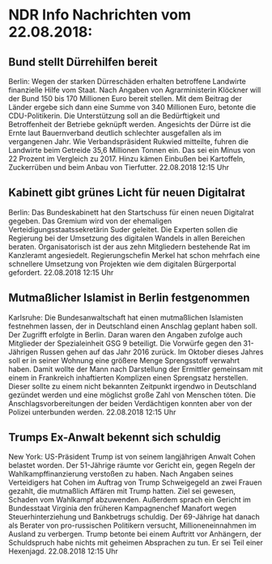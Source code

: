 # NDR Info Nachrichten vom 22.08.2018:


## Bund stellt Dürrehilfen bereit
Berlin:    Wegen der starken Dürreschäden erhalten betroffene Landwirte finanzielle Hilfe vom Staat. Nach Angaben von Agrarministerin Klöckner will der Bund 150 bis 170 Millionen Euro bereit stellen. Mit dem Beitrag der Länder ergebe sich dann eine Summe von 340 Millionen Euro, betonte die CDU-Politikerin. Die Unterstützung soll an die Bedürftigkeit und Betroffenheit der Betriebe geknüpft werden. Angesichts der Dürre ist die Ernte laut Bauernverband deutlich schlechter ausgefallen als im vergangenen Jahr. Wie Verbandspräsident Rukwied mitteilte, fuhren die Landwirte beim Getreide 35,6 Millionen Tonnen ein. Das sei ein Minus von 22 Prozent im Vergleich zu 2017. Hinzu kämen Einbußen bei Kartoffeln, Zuckerrüben und beim Anbau von Tierfutter. 22.08.2018 12:15 Uhr 

## Kabinett gibt grünes Licht für neuen Digitalrat
Berlin: Das Bundeskabinett hat den Startschuss für einen neuen Digitalrat gegeben. Das Gremium wird von der ehemaligen Verteidigungsstaatssekretärin Suder geleitet. Die Experten sollen  die Regierung bei der Umsetzung des digitalen Wandels in allen Bereichen beraten. Organisatorisch ist der aus zehn Mitgliedern bestehende Rat im Kanzleramt angesiedelt. Regierungschefin Merkel hat schon mehrfach eine schnellere Umsetzung von Projekten wie dem digitalen Bürgerportal gefordert. 22.08.2018 12:15 Uhr 

## Mutmaßlicher Islamist in Berlin festgenommen
Karlsruhe: Die Bundesanwaltschaft hat einen mutmaßlichen Islamisten festnehmen lassen, der in Deutschland einen Anschlag geplant haben soll. Der Zugrifft erfolgte in Berlin. Daran waren den Angaben zufolge auch Mitglieder der Spezialeinheit GSG 9 beteiligt. Die Vorwürfe gegen den 31-Jährigen Russen gehen auf das Jahr 2016 zurück. Im Oktober dieses Jahres soll er in seiner Wohnung eine größere Menge Sprengsstoff verwahrt haben. Damit wollte der Mann nach Darstellung der Ermittler gemeinsam mit einem in Frankreich inhaftierten Komplizen einen Sprengsatz herstellen. Dieser sollte zu einem nicht bekannten Zeitpunkt irgendwo in Deutschland gezündet werden und eine möglichst große Zahl von Menschen töten. Die Anschlagsvorbereitungen der beiden Verdächtigen konnten aber von der Polizei unterbunden werden. 22.08.2018 12:15 Uhr 

## Trumps Ex-Anwalt bekennt sich schuldig
New York: US-Präsident Trump ist von seinem langjährigen Anwalt Cohen belastet worden. Der 51-Jährige räumte vor Gericht ein, gegen Regeln der Wahlkampffinanzierung verstoßen zu haben. Nach Angaben seines Verteidigers hat Cohen im Auftrag von Trump Schweigegeld an zwei Frauen gezahlt, die mutmaßlich Affären mit Trump hatten. Ziel sei gewesen, Schaden vom Wahlkampf abzuwenden. Außerdem sprach ein Gericht im Bundesstaat Virginia den früheren Kampagnenchef Manafort wegen Steuerhinterziehung und Bankbetrugs schuldig. Der 69-Jährige hat danach als Berater von pro-russischen Politikern versucht, Millioneneinnahmen im Ausland zu verbergen. Trump betonte bei einem Auftritt vor Anhängern, der Schuldspruch habe nichts mit geheimen Absprachen zu tun. Er sei Teil einer Hexenjagd. 22.08.2018 12:15 Uhr 
